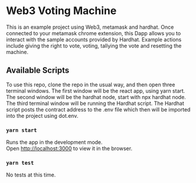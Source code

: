 # Web3 Voting Machine
This is an example project using Web3, metamask and hardhat.  Once connected to your metamask chrome extension, this
Dapp allows you to interact with the sample accounts provided by Hardhat.  Example actions include
giving the right to vote, voting, tallying the vote and resetting the machine.


## Available Scripts
To use this repo, clone the repo in the usual way, and then open three terminal windows.  The first
window will be the react app, using yarn start.   The second window will be the hardhat node, start with npx hardhat node.   
The third terminal window will be running the Hardhat script.   The Hardhat script posts the contract address to the .env file
which then will be imported into the project using dot.env.


### `yarn start`

Runs the app in the development mode.\
Open [http://localhost:3000](http://localhost:3000) to view it in the browser.

### `yarn test`

No tests at this time.


